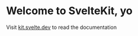 # Welcome to SvelteKit, yo

Visit [kit.svelte.dev](https://kit.svelte.dev) to read the documentation
